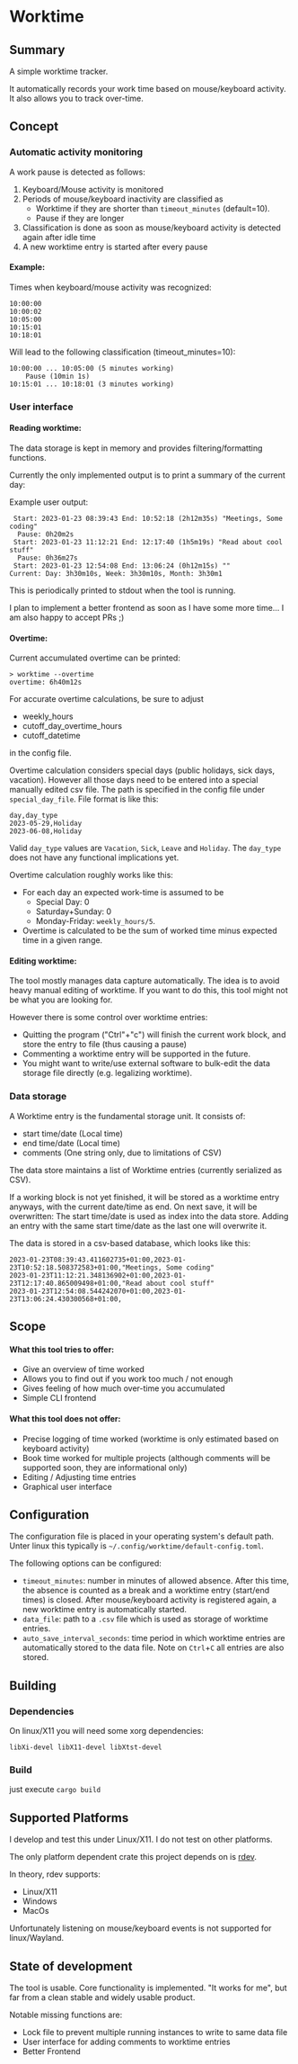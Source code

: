 # Worktime
## Summary
A simple worktime tracker.

It automatically records your work time based on mouse/keyboard activity.
It also allows you to track over-time.

## Concept

### Automatic activity monitoring
A work pause is detected as follows:

1. Keyboard/Mouse activity is monitored
2. Periods of mouse/keyboard inactivity are classified as
    - Worktime if they are shorter than `timeout_minutes` (default=10).
    - Pause if they are longer
3. Classification is done as soon as mouse/keyboard activity is detected again after idle time
4. A new worktime entry is started after every pause

#### Example:
Times when keyboard/mouse activity was recognized:
```
10:00:00
10:00:02
10:05:00
10:15:01
10:18:01
```
Will lead to the following classification (timeout_minutes=10):
```
10:00:00 ... 10:05:00 (5 minutes working)
    Pause (10min 1s)
10:15:01 ... 10:18:01 (3 minutes working)
```

### User interface

#### Reading worktime:
The data storage is kept in memory and provides filtering/formatting functions.

Currently the only implemented output is to print a summary of the current day:

Example user output:
```
 Start: 2023-01-23 08:39:43 End: 10:52:18 (2h12m35s) "Meetings, Some coding"
  Pause: 0h20m2s
 Start: 2023-01-23 11:12:21 End: 12:17:40 (1h5m19s) "Read about cool stuff"
  Pause: 0h36m27s
 Start: 2023-01-23 12:54:08 End: 13:06:24 (0h12m15s) ""
Current: Day: 3h30m10s, Week: 3h30m10s, Month: 3h30m1
```

This is periodically printed to stdout when the tool is running.

I plan to implement a better frontend as soon as I have some more time... I am also happy to accept PRs ;)

#### Overtime:
Current accumulated overtime can be printed:
```
> worktime --overtime
overtime: 6h40m12s
```

For accurate overtime calculations, be sure to adjust

- weekly\_hours
- cutoff\_day\_overtime\_hours
- cutoff\_datetime

in the config file.

Overtime calculation considers special days (public holidays, sick days, vacation). However all those days need to be entered into a special manually edited csv file. The path is specified in the config file under `special_day_file`. 
File format is like this:
```
day,day_type
2023-05-29,Holiday
2023-06-08,Holiday
```
Valid `day_type` values are `Vacation`, `Sick`, `Leave` and `Holiday`. The `day_type` does not have any functional implications yet.

Overtime calculation roughly works like this:
- For each day an expected work-time is assumed to be
    - Special Day: 0
    - Saturday+Sunday: 0
    - Monday-Friday: `weekly_hours/5`.
- Overtime is calculated to be the sum of worked time minus expected time in a given range.

#### Editing worktime:
The tool mostly manages data capture automatically. The idea is to avoid heavy manual editing of worktime. If you want to do this, this tool might not be what you are looking for.

However there is some control over worktime entries:

- Quitting the program ("Ctrl"+"c") will finish the current work block, and store the entry to file (thus causing a pause)
- Commenting a worktime entry will be supported in the future.
- You might want to write/use external software to bulk-edit the data storage file directly (e.g. legalizing worktime).

### Data storage
A Worktime entry is the fundamental storage unit. It consists of:

- start time/date (Local time)
- end time/date (Local time)
- comments (One string only, due to limitations of CSV)

The data store maintains a list of Worktime entries (currently serialized as CSV).

If a working block is not yet finished, it will be stored as a worktime entry anyways, with the current date/time as end.
On next save, it will be overwritten:
The start time/date is used as index into the data store. Adding an entry with the same start time/date as the last one will overwrite it.

The data is stored in a csv-based database, which looks like this:
```
2023-01-23T08:39:43.411602735+01:00,2023-01-23T10:52:18.508372583+01:00,"Meetings, Some coding"
2023-01-23T11:12:21.348136902+01:00,2023-01-23T12:17:40.865009498+01:00,"Read about cool stuff"
2023-01-23T12:54:08.544242070+01:00,2023-01-23T13:06:24.430300568+01:00,
```

## Scope
#### What this tool tries to offer:
- Give an overview of time worked
- Allows you to find out if you work too much / not enough
- Gives feeling of how much over-time you accumulated
- Simple CLI frontend

#### What this tool does not offer:
- Precise logging of time worked (worktime is only estimated based on keyboard activity)
- Book time worked for multiple projects (although comments will be supported soon, they are informational only)
- Editing / Adjusting time entries
- Graphical user interface

## Configuration
The configuration file is placed in your operating system's default path. Unter linux this typically is `~/.config/worktime/default-config.toml`.

The following options can be configured:

- `timeout_minutes`: number in minutes of allowed absence. After this time, the absence is counted as a break and a worktime entry (start/end times) is closed. After mouse/keyboard activity is registered again, a new worktime entry is automatically started.
- `data_file`: path to a `.csv` file which is used as storage of worktime entries.
- `auto_save_interval_seconds`: time period in which worktime entries are automatically stored to the data file. Note on `Ctrl`+`C` all entries are also stored.

## Building
### Dependencies
On linux/X11 you will need some xorg dependencies:
```
libXi-devel libX11-devel libXtst-devel
```

### Build
just execute `cargo build`


## Supported Platforms
I develop and test this under Linux/X11. I do not test on other platforms.

The only platform dependent crate this project depends on is [rdev](https://github.com/Narsil/rdev).

In theory, rdev supports:
- Linux/X11
- Windows
- MacOs

Unfortunately listening on mouse/keyboard events is not supported for linux/Wayland.

## State of development
The tool is usable. Core functionality is implemented. "It works for me", but far from a clean stable and widely usable product.

Notable missing functions are:
- Lock file to prevent multiple running instances to write to same data file
- User interface for adding comments to worktime entries
- Better Frontend
